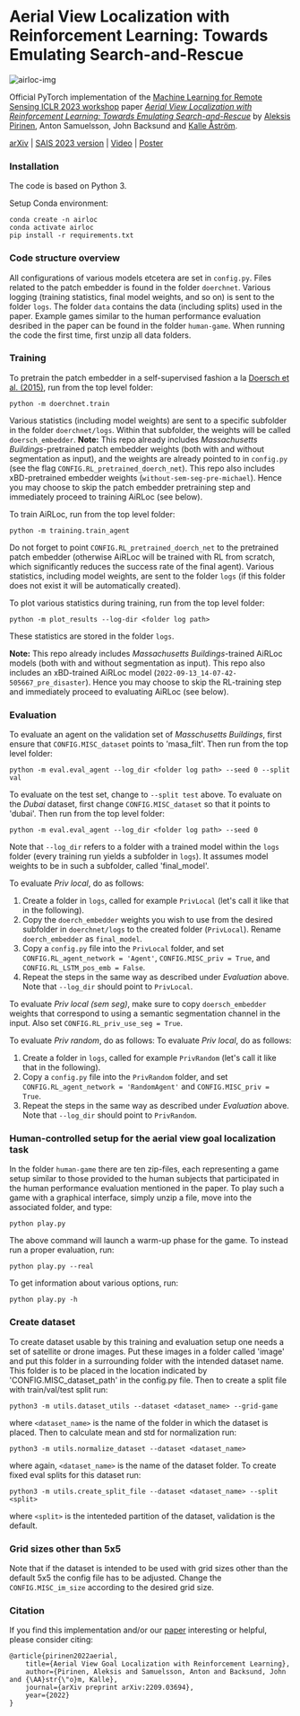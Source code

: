 # Aerial View Localization with Reinforcement Learning: Towards Emulating Search-and-Rescue

![airloc-img](https://user-images.githubusercontent.com/32370520/188417494-6e1ee3c3-e221-4a4a-b067-f5de1c178e0c.png)

Official PyTorch implementation of the [Machine Learning for Remote Sensing ICLR 2023 workshop](https://nasaharvest.github.io/ml-for-remote-sensing/iclr2023/) paper _[Aerial View Localization with Reinforcement Learning: Towards Emulating Search-and-Rescue](https://arxiv.org/abs/2209.03694)_ by [Aleksis Pirinen](https://aleksispi.github.io), Anton Samuelsson, John Backsund and [Kalle Åström](https://www.maths.lu.se/staff/kalleastrom/).

[arXiv]() | [SAIS 2023 version](https://grahn.cse.bth.se/SAIS-2023/full_papers/paper_7.pdf) | [Video](https://youtu.be/n01OCLNKxFc) | [Poster](https://drive.google.com/file/d/1qLTt_CeJLiHmr-mIEmcItw_pOJEs4Mvl/view?usp=sharing)

### Installation
The code is based on Python 3.

Setup Conda environment:
```
conda create -n airloc
conda activate airloc
pip install -r requirements.txt
```

### Code structure overview
All configurations of various models etcetera are set in `config.py`. Files related to the patch embedder is found in the folder `doerchnet`. Various logging (training statistics, final model weights, and so on) is sent to the folder `logs`. The folder `data` contains the data (including splits) used in the paper. Example games similar to the human performance evaluation desribed in the paper can be found in the folder `human-game`. When running the code the first time, first unzip all data folders.

### Training
To pretrain the patch embedder in a self-supervised fashion a la [Doersch et al. (2015)](https://www.cv-foundation.org/openaccess/content_iccv_2015/papers/Doersch_Unsupervised_Visual_Representation_ICCV_2015_paper.pdf), run from the top level folder:
```
python -m doerchnet.train
```
Various statistics (including model weights) are sent to a specific subfolder in the folder `doerchnet/logs`. Within that subfolder, the weights will be called `doersch_embedder`. **Note:** This repo already includes *Massachusetts Buildings*-pretrained patch embedder weights (both with and without segmentation as input), and the weights are already pointed to in `config.py` (see the flag `CONFIG.RL_pretrained_doerch_net`). This repo also includes xBD-pretrained embedder weights (`without-sem-seg-pre-michael`). Hence you may choose to skip the patch embedder pretraining step and immediately proceed to training AiRLoc (see below).

To train AiRLoc, run from the top level folder:
```
python -m training.train_agent
```
Do not forget to point `CONFIG.RL_pretrained_doerch_net` to the pretrained patch embedder (otherwise AiRLoc will be trained with RL from scratch, which significantly reduces the success rate of the final agent). Various statistics, including model weights, are sent to the folder `logs` (if this folder does not exist it will be automatically created).

To plot various statistics during training, run from the top level folder:
```
python -m plot_results --log-dir <folder log path> 
```
These statistics are stored in the folder `logs`.

**Note:** This repo already includes *Massachusetts Buildings*-trained AiRLoc models (both with and without segmentation as input). This repo also includes an xBD-trained AiRLoc model (`2022-09-13_14-07-42-505667_pre_disaster`). Hence you may choose to skip the RL-training step and immediately proceed to evaluating AiRLoc (see below).

### Evaluation
To evaluate an agent on the validation set of _Masschusetts Buildings_, first ensure that `CONFIG.MISC_dataset` points to 'masa_filt'. Then run from the top level folder:
```
python -m eval.eval_agent --log_dir <folder log path> --seed 0 --split val 
```
To evaluate on the test set, change to `--split test` above. To evaluate on the _Dubai_ dataset, first change `CONFIG.MISC_dataset` so that it points to 'dubai'. Then run from the top level folder:
```
python -m eval.eval_agent --log_dir <folder log path> --seed 0
```
Note that `--log_dir` refers to a folder with a trained model within the `logs` folder (every training run yields a subfolder in `logs`). It assumes model weights to be in such a subfolder, called 'final_model'.

To evaluate _Priv local_, do as follows:
1. Create a folder in `logs`, called for example `PrivLocal` (let's call it like that in the following).
2. Copy the `doerch_embedder` weights you wish to use from the desired subfolder in `doerchnet/logs` to the created folder (`PrivLocal`). Rename `doerch_embedder` as `final_model`.
3. Copy a `config.py` file into the `PrivLocal` folder, and set `CONFIG.RL_agent_network = 'Agent'`, `CONFIG.MISC_priv = True`, and `CONFIG.RL_LSTM_pos_emb = False`.
4. Repeat the steps in the same way as described under _Evaluation_ above. Note that `--log_dir` should point to `PrivLocal`.

To evaluate _Priv local (sem seg)_, make sure to copy `doersch_embedder` weights that correspond to using a semantic segmentation channel in the input. Also set `CONFIG.RL_priv_use_seg = True`.

To evaluate _Priv random_, do as follows:
To evaluate _Priv local_, do as follows:
1. Create a folder in `logs`, called for example `PrivRandom` (let's call it like that in the following).
2. Copy a `config.py` file into the `PrivRandom` folder, and set `CONFIG.RL_agent_network = 'RandomAgent'` and `CONFIG.MISC_priv = True`.
3. Repeat the steps in the same way as described under _Evaluation_ above. Note that `--log_dir` should point to `PrivRandom`.

### Human-controlled setup for the aerial view goal localization task
In the folder `human-game` there are ten zip-files, each representing a game setup similar to those provided to the human subjects that participated in the human performance evaluation mentioned in the paper. To play such a game with a graphical interface, simply unzip a file, move into the associated folder, and type:
```
python play.py
```
The above command will launch a warm-up phase for the game. To instead run a proper evaluation, run:
```
python play.py --real
```
To get information about various options, run:
```
python play.py -h
```

### Create dataset

To create dataset usable by this training and evaluation setup one needs a set of satellite or drone images. Put these images in a folder called 'image' and put this folder in a surrounding folder with the intended dataset name. This folder is to be placed in the location indicated by 'CONFIG.MISC\_dataset\_path' in the config.py file. Then to create a split file with train/val/test split run:

```
python3 -m utils.dataset_utils --dataset <dataset_name> --grid-game
```

where `<dataset_name>` is the name of the folder in which the dataset is placed. Then to calculate mean and std for normalization run:

```
python3 -m utils.normalize_dataset --dataset <dataset_name>
```

where again, `<dataset_name>` is the name of the dataset folder. To create fixed eval splits for this dataset run:

```
python3 -m utils.create_split_file --dataset <dataset_name> --split <split>
```

where `<split>` is the intenteded partition of the dataset, validation is the default.

### Grid sizes other than 5x5

Note that if the dataset is intended to be used with grid sizes other than the default 5x5 the config file has to be adjusted. Change the `CONFIG.MISC_im_size` according to the desired grid size.

### Citation
If you find this implementation and/or our [paper](https://arxiv.org/abs/2209.03694) interesting or helpful, please consider citing:

    @article{pirinen2022aerial,
        title={Aerial View Goal Localization with Reinforcement Learning},
        author={Pirinen, Aleksis and Samuelsson, Anton and Backsund, John and {\AA}str{\"o}m, Kalle},
        journal={arXiv preprint arXiv:2209.03694},
        year={2022}
    }
